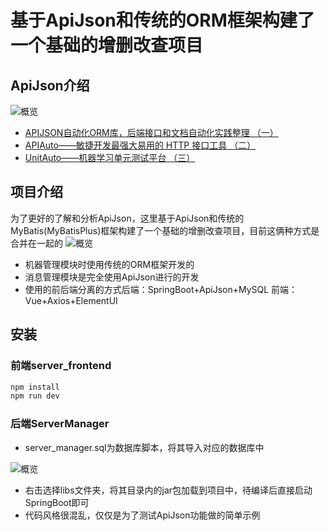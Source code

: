 # 基于ApiJson和传统的ORM框架构建了一个基础的增删改查项目

## ApiJson介绍

![概览](https://img-blog.csdnimg.cn/7740168320824c269326c67800a7340c.png)


 - [APIJSON自动化ORM库，后端接口和文档自动化实践整理 （一）](https://blog.csdn.net/Octopus21/article/details/126441890)
-  [APIAuto——敏捷开发最强大易用的 HTTP 接口工具 （二）](https://blog.csdn.net/Octopus21/article/details/126441982)
 - [UnitAuto——机器学习单元测试平台 （三）](https://blog.csdn.net/Octopus21/article/details/126442002)

## 项目介绍
为了更好的了解和分析ApiJson，这里基于ApiJson和传统的MyBatis(MyBatisPlus)框架构建了一个基础的增删改查项目，目前这俩种方式是合并在一起的
![概览](https://img-blog.csdnimg.cn/fdcee6188535425887eb8190d13e727b.png)
- 机器管理模块时使用传统的ORM框架开发的
- 消息管理模块是完全使用ApiJson进行的开发
- 使用的前后端分离的方式后端：SpringBoot+ApiJson+MySQL
前端：Vue+Axios+ElementUI


## 安装

### 前端server_frontend

```javascript
npm install
npm run dev 
```

### 后端ServerManager
- server_manager.sql为数据库脚本，将其导入对应的数据库中

![概览](https://img-blog.csdnimg.cn/06cd171daed84598ac1c82c9abcd9c6e.png)

- 右击选择libs文件夹，将其目录内的jar包加载到项目中，待编译后直接启动SpringBoot即可
- 代码风格很混乱，仅仅是为了测试ApiJson功能做的简单示例
